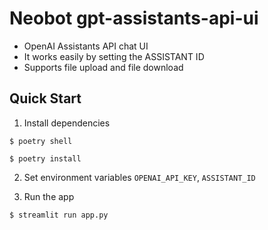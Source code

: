 # Neobot gpt-assistants-api-ui


* OpenAI Assistants API chat UI
* It works easily by setting the ASSISTANT ID
* Supports file upload and file download


## Quick Start

1. Install dependencies

```
$ poetry shell
```

```
$ poetry install
```

2. Set environment variables `OPENAI_API_KEY`, `ASSISTANT_ID`


3. Run the app

```
$ streamlit run app.py
```
